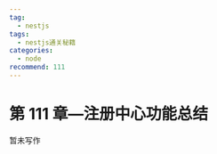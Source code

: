 ```yaml
---
tag:
  - nestjs
tags:
  - nestjs通关秘籍
categories:
  - node
recommend: 111
---
```


# 第 111 章—注册中心功能总结

暂未写作
